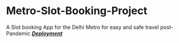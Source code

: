 # Metro-Slot-Booking-Project

A Slot booking App for the Delhi Metro for easy and safe travel post-Pandemic
[***Deployment***](https://dmrc.herokuapp.com/)

